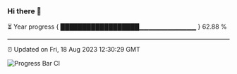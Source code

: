 ### Hi there 👋

⏳ Year progress { ██████████████████▁▁▁▁▁▁▁▁▁▁▁▁ } 62.88 %

---

⏰ Updated on Fri, 18 Aug 2023 12:30:29 GMT

![Progress Bar CI](https://github.com/ZhaoGui/ZhaoGui/workflows/Progress%20Bar%20CI/badge.svg)
